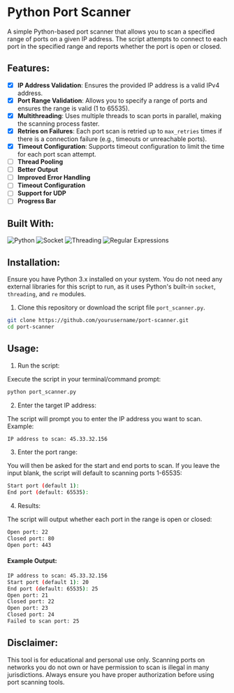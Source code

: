 # Python Port Scanner

A simple Python-based port scanner that allows you to scan a specified range of ports on a given IP address. The script attempts to connect to each port in the specified range and reports whether the port is open or closed.

## Features:
- [X] **IP Address Validation**: Ensures the provided IP address is a valid IPv4 address.
- [X] **Port Range Validation**: Allows you to specify a range of ports and ensures the range is valid (1 to 65535).
- [X] **Multithreading**: Uses multiple threads to scan ports in parallel, making the scanning process faster.
- [X] **Retries on Failures**: Each port scan is retried up to `max_retries` times if there is a connection failure (e.g., timeouts or unreachable ports).
- [X] **Timeout Configuration**: Supports timeout configuration to limit the time for each port scan attempt.
- [ ] **Thread Pooling** 
- [ ] **Better Output** 
- [ ] **Improved Error Handling** 
- [ ] **Timeout Configuration** 
- [ ] **Support for UDP** 
- [ ] **Progress Bar** 

## Built With:

![Python](https://img.shields.io/badge/Python-3776AB?style=for-the-badge&logo=python&logoColor=white)
![Socket](https://img.shields.io/badge/Socket-000000?style=for-the-badge&logo=python&logoColor=white)
![Threading](https://img.shields.io/badge/Threading-000000?style=for-the-badge&logo=python&logoColor=white)
![Regular Expressions](https://img.shields.io/badge/Regex-000000?style=for-the-badge&logo=python&logoColor=white)


## Installation:

Ensure you have Python 3.x installed on your system. You do not need any external libraries for this script to run, as it uses Python's built-in `socket`, `threading`, and `re` modules.

1. Clone this repository or download the script file `port_scanner.py`.

```bash
git clone https://github.com/yourusername/port-scanner.git
cd port-scanner
```

## Usage:

1. Run the script:

Execute the script in your terminal/command prompt:

```sh
python port_scanner.py
```

2. Enter the target IP address:

The script will prompt you to enter the IP address you want to scan. Example:

```sh
IP address to scan: 45.33.32.156
```

3. Enter the port range:

You will then be asked for the start and end ports to scan. If you leave the input blank, the script will default to scanning ports 1-65535:

```sh
Start port (default 1): 
End port (default: 65535): 
```

4. Results:

The script will output whether each port in the range is open or closed:

```sh
Open port: 22
Closed port: 80
Open port: 443
```

#### Example Output:

```sh
IP address to scan: 45.33.32.156
Start port (default 1): 20
End port (default: 65535): 25
Open port: 21
Closed port: 22
Open port: 23
Closed port: 24
Failed to scan port: 25
```

## Disclaimer:

This tool is for educational and personal use only. Scanning ports on networks you do not own or have permission to scan is illegal in many jurisdictions. Always ensure you have proper authorization before using port scanning tools.